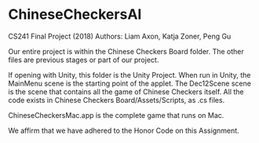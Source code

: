 # ChineseCheckersAI
CS241 Final Project (2018)
Authors: Liam Axon, Katja Zoner, Peng Gu

Our entire project is within the Chinese Checkers Board folder. The other files are previous stages or part of our project.

If opening with Unity, this folder is the Unity Project. When run in Unity, the MainMenu scene is the starting point of the applet. The Dec12Scene scene is the scene that contains all the game of Chinese Checkers itself. All the code exists in Chinese Checkers Board/Assets/Scripts, as .cs files.

ChineseCheckersMac.app is the complete game that runs on Mac.

We affirm that we have adhered to the Honor Code on this Assignment.
